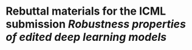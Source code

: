 # Rebuttal materials for the ICML submission *Robustness properties of edited deep learning models*
